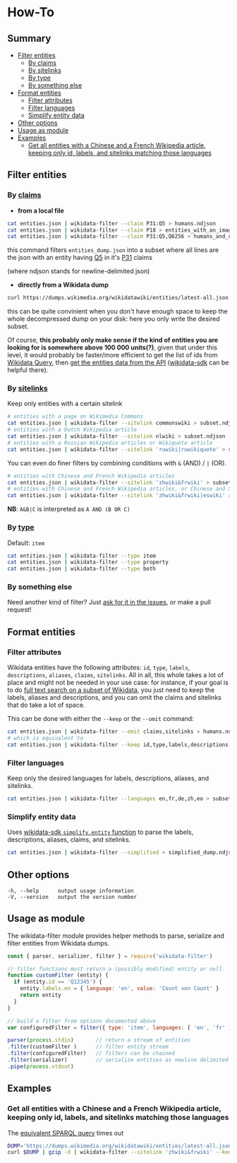 # How-To

## Summary

<!-- START doctoc generated TOC please keep comment here to allow auto update -->
<!-- DON'T EDIT THIS SECTION, INSTEAD RE-RUN doctoc TO UPDATE -->


- [Filter entities](#filter-entities)
  - [By claims](#by-claims)
  - [By sitelinks](#by-sitelinks)
  - [By type](#by-type)
  - [By something else](#by-something-else)
- [Format entities](#format-entities)
  - [Filter attributes](#filter-attributes)
  - [Filter languages](#filter-languages)
  - [Simplify entity data](#simplify-entity-data)
- [Other options](#other-options)
- [Usage as module](#usage-as-module)
- [Examples](#examples)
  - [Get all entities with a Chinese and a French Wikipedia article, keeping only id, labels, and sitelinks matching those languages](#get-all-entities-with-a-chinese-and-a-french-wikipedia-article-keeping-only-id-labels-and-sitelinks-matching-those-languages)

<!-- END doctoc generated TOC please keep comment here to allow auto update -->

## Filter entities
### By [claims](https://www.wikidata.org/wiki/Wikidata:Glossary#Claims_and_statements)

* **from a local file**
```sh
cat entities.json | wikidata-filter --claim P31:Q5 > humans.ndjson
cat entities.json | wikidata-filter --claim P18 > entities_with_an_image.ndjson
cat entities.json | wikidata-filter --claim P31:Q5,Q6256 > humans_and_countries.ndjson
```
this command filters `entities_dump.json` into a subset where all lines are the json with an entity having [Q5](https://wikidata.org/entity/Q5) in it's [P31](https://wikidata.org/wiki/Property:P31) claims

(where ndjson stands for newline-delimited json)

* **directly from a Wikidata dump**
```sh
curl https://dumps.wikimedia.org/wikidatawiki/entities/latest-all.json.gz | gzip -d | wikidata-filter --claim P31:Q5 > humans.ndjson
```
this can be quite convinient when you don't have enough space to keep the whole decompressed dump on your disk: here you only write the desired subset.

Of course, **this probably only make sense if the kind of entities you are looking for is somewhere above 100 000 units(?)**, given that under this level, it would probably be faster/more efficient to get the list of ids from [Wikidata Query](http://query.wikidata.org/), then [get the entities data from the API](https://www.wikidata.org/w/api.php?action=help&modules=wbgetentities) ([wikidata-sdk](https://github.com/maxlath/wikidata-sdk#get-entities-by-id) can be helpful there).

### By [sitelinks](https://www.wikidata.org/wiki/Wikidata:Glossary#Sitelinks)
Keep only entities with a certain sitelink
```sh
# entities with a page on Wikimedia Commons
cat entities.json | wikidata-filter --sitelink commonswiki > subset.ndjson
# entities with a Dutch Wikipedia article
cat entities.json | wikidata-filter --sitelink nlwiki > subset.ndjson
# entities with a Russian Wikipedia articles or Wikiquote article
cat entities.json | wikidata-filter --sitelink 'ruwiki|ruwikiquote' > subset.ndjson
```
You can even do finer filters by combining conditions with `&` (AND) / `|` (OR).
```sh
# entities with Chinese and French Wikipedia articles
cat entities.json | wikidata-filter --sitelink 'zhwiki&frwiki' > subset.ndjson
# entities with Chinese and French Wikipedia articles, or Chinese and Spanish articles
cat entities.json | wikidata-filter --sitelink 'zhwiki&frwiki|eswiki' > subset.ndjson
```
**NB**: `A&B|C` is interpreted as `A AND (B OR C)`

### By [type](https://www.wikidata.org/wiki/Wikidata:Glossary#Entities.2C_items.2C_properties_and_queries)
Default: `item`
```sh
cat entities.json | wikidata-filter --type item
cat entities.json | wikidata-filter --type property
cat entities.json | wikidata-filter --type both
```

### By something else
Need another kind of filter? Just [ask for it in the issues](https://github.com/maxlath/wikidata-filter/issues), or make a pull request!

## Format entities
### Filter attributes

Wikidata entities have the following attributes: `id`, `type`, `labels`, `descriptions`, `aliases`, `claims`, `sitelinks`.
All in all, this whole takes a lot of place and might not be needed in your use case: for instance, if your goal is to do [full text search on a subset of Wikidata](http://github.com/inventaire/inv-elasticsearch), you just need to keep the labels, aliases and descriptions, and you can omit the claims and sitelinks that do take a lot of space.

This can be done with either the `--keep` or the `--omit` command:
```sh
cat entities.json | wikidata-filter --omit claims,sitelinks > humans.ndjson
# which is equivalent to
cat entities.json | wikidata-filter --keep id,type,labels,descriptions,aliases > humans.ndjson
```

### Filter languages
Keep only the desired languages for labels, descriptions, aliases, and sitelinks.
```sh
cat entities.json | wikidata-filter --languages en,fr,de,zh,eo > subset.ndjson
```

### Simplify entity data
Uses [wikidata-sdk `simplify.entity` function](https://github.com/maxlath/wikidata-sdk#simplify-entity) to parse the labels, descriptions, aliases, claims, and sitelinks.
```sh
cat entities.json | wikidata-filter --simplified > simplified_dump.ndjson
```

## Other options
```
-h, --help      output usage information
-V, --version   output the version number
```

## Usage as module

The wikidata-filter module provides helper methods to parse, serialize and filter entities from Wikidata dumps.

```js
const { parser, serializer, filter } = require('wikidata-filter')

// filter functions must return a (possibly modified) entity or null
function customFilter (entity) {
  if (entity.id == 'Q12345') {
    entity.labels.en = { language: 'en', value: 'Count von Count' }
    return entity
  }
}

// build a filter from options documented above
var configuredFilter = filter({ type: 'item', languages: [ 'en', 'fr' ] })

parser(process.stdin)       // return a stream of entities
.filter(customFilter )      // filter entity stream
.filter(configuredFilter)   // filters can be chained
.filter(serializer)         // serialize entities as newline delimited JSON
.pipe(process.stdout)
```

## Examples

### Get all entities with a Chinese and a French Wikipedia article, keeping only id, labels, and sitelinks matching those languages

The [equivalent SPARQL query](https://query.wikidata.org/#SELECT%20%3Fs%20%3FsLabel%20WHERE%20%7B%0A%20%20%20%20%3Farticlea%20schema%3Aabout%20%3Fs%20.%0A%20%20%20%20%3Farticlea%20schema%3AisPartOf%20%3Chttps%3A%2F%2Fzh.wikipedia.org%2F%3E%20.%0A%20%20%20%20%3Farticleb%20schema%3Aabout%20%3Fs%20.%0A%20%20%20%20%3Farticleb%20schema%3AisPartOf%20%3Chttps%3A%2F%2Ffr.wikipedia.org%2F%3E%20.%0A%20%20%20%20%23%20The%20article%20shouldn%27t%20be%20a%20disambiguation%20page%0A%20%20%09FILTER%20NOT%20EXISTS%20%7B%20%3Fs%20wdt%3AP31%20wd%3AQ4167410.%20%7D%0A%7D%0ALIMIT%205) times out

```sh
DUMP='https://dumps.wikimedia.org/wikidatawiki/entities/latest-all.json.gz'
curl $DUMP | gzip -d | wikidata-filter --sitelink 'zhwiki&frwiki' --keep id,labels,sitelinks --languages zh,fr --simplified > subset.ndjson
```
